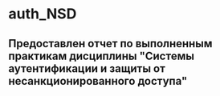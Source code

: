 # auth_NSD
## Предоставлен отчет по выполненным практикам дисциплины "Системы аутентификации и защиты от несанкционированного доступа"